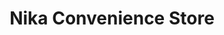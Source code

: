 ---
title: "Nika Convenience Store"
url: /brighton-and-hove/nika-convenience-store/
shop: convenience
---